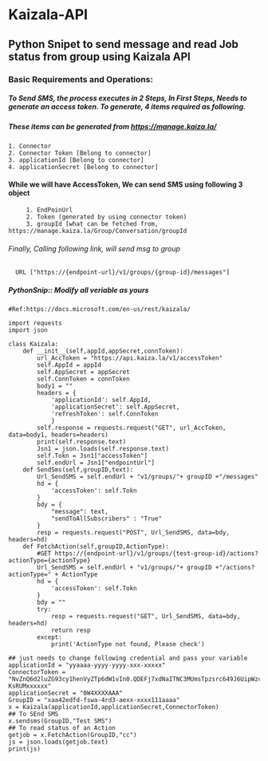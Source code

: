 # Kaizala-API
## Python Snipet to send message and read Job status from group using Kaizala API

### Basic Requirements and Operations:

##### To Send SMS, the process executes in 2 Steps, In First Steps, Needs to generate an access token. To generate, 4 items required as following.
##### These items can be generated from https://manage.kaiza.la/
	1. Connector
	2. Connector Token [Belong to connector]
	3. applicationId [Belong to connector]
	4. applicationSecret [Belong to connector]

#### While we will have AccessToken, We can send SMS using following 3 object
	     1. EndPoinUrl
	     2. Token (generated by using connector token)
	     3. groupId [what can be fetched from, https://manage.kaiza.la/Group/Conversation/groupId

###### Finally, Calling following link, will send msg to group
      URL ["https://{endpoint-url}/v1/groups/{group-id}/messages"]

##### PythonSnip:: Modify all veriable as yours

```
#Ref:https://docs.microsoft.com/en-us/rest/kaizala/

import requests
import json

class Kaizala:
    def __init__(self,appId,appSecret,connToken):
        url_AccToken = "https://api.kaiza.la/v1/accessToken"
        self.AppId = appId
        self.AppSecret = appSecret
        self.ConnToken = connToken
        body1 = ""
        headers = {
            'applicationId': self.AppId,
            'applicationSecret': self.AppSecret,
            'refreshToken': self.ConnToken
            }
        self.response = requests.request("GET", url_AccToken, data=body1, headers=headers)
        print(self.response.text)
        Jsn1 = json.loads(self.response.text)
        self.Tokn = Jsn1["accessToken"]
        self.endUrl = Jsn1["endpointUrl"]
    def SendSms(self,groupID,text):
        Url_SendSMS = self.endUrl + "v1/groups/"+ groupID +"/messages"
        hd = {
            'accessToken': self.Tokn
        }
        bdy = {
            "message": text,
            "sendToAllSubscribers" : "True"
        }
        resp = requests.request("POST", Url_SendSMS, data=bdy, headers=hd)
    def FetchAction(self,groupID,ActionType):
        #GET https://{endpoint-url}/v1/groups/{test-group-id}/actions?actionType={actionType}
        Url_SendSMS = self.endUrl + "v1/groups/"+ groupID +"/actions?actionType=" + ActionType
        hd = {
            'accessToken': self.Tokn
        }
        bdy = ""
        try:
            resp = requests.request("GET", Url_SendSMS, data=bdy, headers=hd)
            return resp
        except:
            print('ActionType not found, Please check')

## just needs to change following credential and pass your variable
applicationId = "yyaaaa-yyyy-yyyy-xxx-xxxxx"        
ConnectorToken = "NvZnQ6d2luZG93cy1henVyZTp6dW1vIn0.QDEFj7xdNaITNC3MUmsTpzsrc649J6UipWzcm-KsRUMxxxxxx"
applicationSecret = "0W4XXXXAAA"
GroupID = "xaa42edfd-fswa-4rd3-aexx-xxxx111aaaa"
x = Kaizala(applicationId,applicationSecret,ConnectorToken)
## To SEnd SMS
x.sendsms(GroupID,"Test SMS")
## To read status of an Action
getjob = x.FetchAction(GroupID,"cc")
js = json.loads(getjob.text)
print(js)
```
